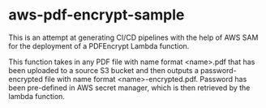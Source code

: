 # aws-pdf-encrypt-sample

This is an attempt at generating CI/CD pipelines with the help of AWS SAM for the deployment of a PDFEncrypt Lambda function.

This function takes in any PDF file with name format \<name>.pdf that has been uploaded to a source S3 bucket and then outputs a password-encrypted file with name format \<name>-encrypted.pdf. Password has been pre-defined in AWS secret manager, which is then retrieved by the lambda function.